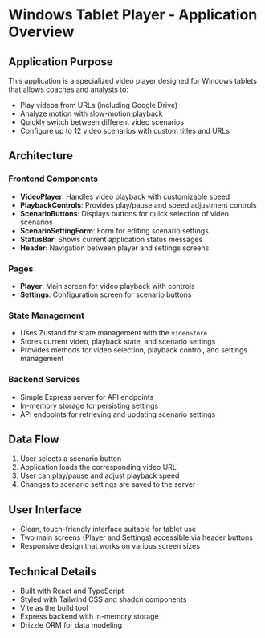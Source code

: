 # Windows Tablet Player - Application Overview

## Application Purpose
This application is a specialized video player designed for Windows tablets that allows coaches and analysts to:
- Play videos from URLs (including Google Drive)
- Analyze motion with slow-motion playback
- Quickly switch between different video scenarios
- Configure up to 12 video scenarios with custom titles and URLs

## Architecture

### Frontend Components
- **VideoPlayer**: Handles video playback with customizable speed
- **PlaybackControls**: Provides play/pause and speed adjustment controls
- **ScenarioButtons**: Displays buttons for quick selection of video scenarios
- **ScenarioSettingForm**: Form for editing scenario settings
- **StatusBar**: Shows current application status messages
- **Header**: Navigation between player and settings screens

### Pages
- **Player**: Main screen for video playback with controls
- **Settings**: Configuration screen for scenario buttons

### State Management
- Uses Zustand for state management with the `videoStore`
- Stores current video, playback state, and scenario settings
- Provides methods for video selection, playback control, and settings management

### Backend Services
- Simple Express server for API endpoints
- In-memory storage for persisting settings
- API endpoints for retrieving and updating scenario settings

## Data Flow
1. User selects a scenario button
2. Application loads the corresponding video URL
3. User can play/pause and adjust playback speed
4. Changes to scenario settings are saved to the server

## User Interface
- Clean, touch-friendly interface suitable for tablet use
- Two main screens (Player and Settings) accessible via header buttons
- Responsive design that works on various screen sizes

## Technical Details
- Built with React and TypeScript
- Styled with Tailwind CSS and shadcn components 
- Vite as the build tool
- Express backend with in-memory storage
- Drizzle ORM for data modeling